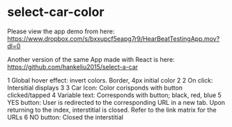 # select-car-color

Please view the app demo from here: <https://www.dropbox.com/s/bxxupcf5eapg7r9/HearBeatTestingApp.mov?dl=0>

Another version of the same App made with React is here: <https://github.com/hankeliu2015/select-a-car>

1 Global hover effect:
invert colors. Border, 4px initial color 2
2 On click:
Intersitial displays
3
3 Car Icon:
Color corisponds with button clicked/tapped
4 Variable text:
Corresponds with button; black, red, blue
5 YES button:
User is redirected to the corresponding URL
in a new tab. Upon returning to the index,
interstitial is closed.
Refer to the link matrix for the URLs
6 NO button:
Closed the interstitial
